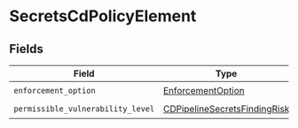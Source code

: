 # SecretsCdPolicyElement


## Fields

| Field                                                                               | Type                                                                                | Required                                                                            | Description                                                                         |
| ----------------------------------------------------------------------------------- | ----------------------------------------------------------------------------------- | ----------------------------------------------------------------------------------- | ----------------------------------------------------------------------------------- |
| `enforcement_option`                                                                | [EnforcementOption](../../models/shared/enforcementoption.md)                       | :heavy_check_mark:                                                                  | N/A                                                                                 |
| `permissible_vulnerability_level`                                                   | [CDPipelineSecretsFindingRisk](../../models/shared/cdpipelinesecretsfindingrisk.md) | :heavy_check_mark:                                                                  | N/A                                                                                 |